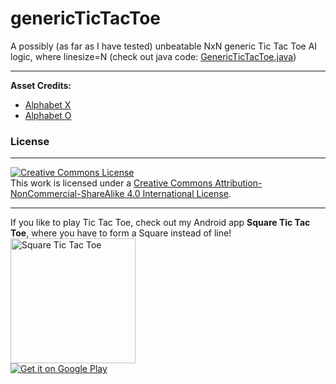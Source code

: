 # genericTicTacToe

A possibly (as far as I have tested) unbeatable NxN generic Tic Tac Toe AI logic, where linesize=N (check out java code: <a href="https://github.com/ASIC-SP/genericTicTacToe/blob/master/core/src/me/squaretictactoe/genericTicTacToe/GenericTicTacToe.java">GenericTicTacToe.java</a>)

<hr>
<b>Asset Credits:</b>
<ul>
<li><a href="https://openclipart.org/detail/4871/effect-letters-alphabet-silver">Alphabet X</a></li>
<li><a href="https://openclipart.org/detail/80071/effect-letters-alphabet-red">Alphabet O</a></li>
</ul>

<h3>License</h3>
<hr>
<a rel="license" href="http://creativecommons.org/licenses/by-nc-sa/4.0/"><img alt="Creative Commons License" style="border-width:0" src="https://i.creativecommons.org/l/by-nc-sa/4.0/88x31.png" /></a><br />This work is licensed under a <a rel="license" href="http://creativecommons.org/licenses/by-nc-sa/4.0/">Creative Commons Attribution-NonCommercial-ShareAlike 4.0 International License</a>.

<hr>
If you like to play Tic Tac Toe, check out my Android app <b>Square Tic Tac Toe</b>, where you have to form a Square instead of line!
<br>
<a href="https://play.google.com/store/apps/details?id=me.squaretictactoe.squaretictactoe" target="_blank"><img src="http://squaretictactoe.me/images/square_tictactoe.gif" title="Square Tic Tac Toe" width="200" height="200"/></a>
<br>
<a href="https://play.google.com/store/apps/details?id=me.squaretictactoe.squaretictactoe" target="_blank"><img alt="Get it on Google Play" title="Square Tic Tac Toe" src="https://developer.android.com/images/brand/en_generic_rgb_wo_60.png" /></a>
